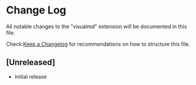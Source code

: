 # Change Log

All notable changes to the "visualmd" extension will be documented in this file.

Check [Keep a Changelog](http://keepachangelog.com/) for recommendations on how to structure this file.

## [Unreleased]

- Initial release